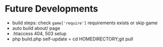 # Future Developments

* build steps: check `game['require']` requirements exists or skip game
* auto build about/ page
* .htaccess 404, 503 setup
* php build.php self-update = cd HOMEDIRECTORY;git pull
